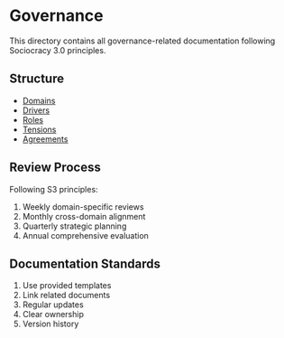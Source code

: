 # Governance

This directory contains all governance-related documentation following Sociocracy 3.0 principles.

## Structure

- [Domains](./domains/README.md)
- [Drivers](./drivers/README.md)
- [Roles](./roles/README.md)
- [Tensions](./tensions/README.md)
- [Agreements](./agreements/README.md)

## Review Process

Following S3 principles:

1. Weekly domain-specific reviews
2. Monthly cross-domain alignment
3. Quarterly strategic planning
4. Annual comprehensive evaluation

## Documentation Standards

1. Use provided templates
2. Link related documents
3. Regular updates
4. Clear ownership
5. Version history
